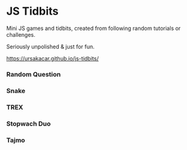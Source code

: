 # JS Tidbits

Mini JS games and tidbits, created from following random tutorials or challenges.

Seriously unpolished & just for fun.

https://ursakacar.github.io/js-tidbits/

### Random Question

### Snake

### TREX

### Stopwach Duo

### Tajmo
